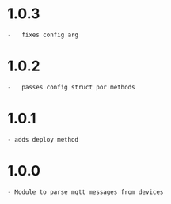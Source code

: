 # 1.0.3
	-	fixes config arg

# 1.0.2
	-	passes config struct por methods

# 1.0.1
	- adds deploy method

# 1.0.0
	- Module to parse mqtt messages from devices

